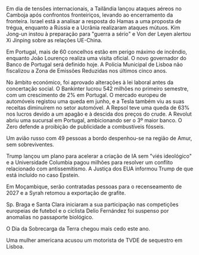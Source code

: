 Em dia de tensões internacionais, a Tailândia lançou ataques aéreos no Camboja após confrontos fronteiriços, levando ao encerramento da fronteira. Israel está a analisar a resposta do Hamas a uma proposta de trégua, enquanto a Rússia e a Ucrânia realizaram ataques mútuos. Kim Jong-un instou à preparação para "guerra a sério" e Von der Leyen alertou Xi Jinping sobre as relações UE-China.

Em Portugal, mais de 60 concelhos estão em perigo máximo de incêndio, enquanto João Lourenço realiza uma visita oficial. O novo governador do Banco de Portugal será definido hoje. A Polícia Municipal de Lisboa não fiscalizou a Zona de Emissões Reduzidas nos últimos cinco anos.

No âmbito económico, foi aprovado alterações à lei laboral antes da concertação social. O Bankinter lucrou 542 milhões no primeiro semestre, com um crescimento de 2% em Portugal. O mercado europeu de automóveis registou uma queda em junho, e a Tesla também viu as suas receitas diminuírem no setor automóvel. A Repsol teve uma queda de 63% nos lucros devido a um apagão e à descida dos preços do crude. A Revolut abriu uma sucursal em Portugal, ambicionando ser o 3º maior banco. O Zero defende a proibição de publicidade a combustíveis fósseis.

Um avião russo com 49 pessoas a bordo despenhou-se na região de Amur, sem sobreviventes.

Trump lançou um plano para acelerar a criação de IA sem "viés ideológico" e a Universidade Columbia pagou milhões para resolver um conflito relacionado com antissemitismo. A Justiça dos EUA informou Trump de que está incluído no caso Epstein.

Em Moçambique, serão contratadas pessoas para o recenseamento de 2027 e a Syrah retomou a exportação de grafite.

Sp. Braga e Santa Clara iniciaram a sua participação nas competições europeias de futebol e o ciclista Delio Fernández foi suspenso por anomalias no passaporte biológico.

O Dia da Sobrecarga da Terra chegou mais cedo este ano.

Uma mulher americana acusou um motorista de TVDE de sequestro em Lisboa.